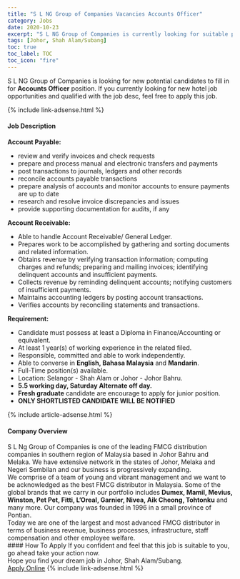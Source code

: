 ```yaml
---
title: "S L NG Group of Companies Vacancies Accounts Officer" 
category: Jobs 
date: 2020-10-23 
excerpt: "S L NG Group of Companies is currently looking for suitable person to fill in the Accounts Officer which positioned at Johor, Shah Alam/Subang" 
tags: [Johor, Shah Alam/Subang] 
toc: true 
toc_label: TOC 
toc_icon: "fire" 
--- 
```


<p>S L NG Group of Companies is looking for new potential candidates to fill in for <b>Accounts Officer</b> position. If you currently looking for new hotel job opportunities and qualified with the job desc, feel free to apply this job.
</p>{% include link-adsense.html %} 
<div><div><h4>Job Description</h4></div><div><div><span><div><div><strong>Account Payable:</strong><ul><li>review and verify invoices and check requests&#160;</li><li>prepare and process manual and electronic transfers and payments</li><li>post transactions to journals, ledgers and other records</li><li>reconcile accounts payable transactions</li><li>prepare analysis of accounts and monitor accounts to ensure payments are up to date</li><li>research and resolve invoice discrepancies and issues</li><li>provide supporting documentation for audits, if any&#160;</li></ul><div><strong>Account Receivable:</strong></div><ul><li>Able to handle Account Receivable/ General Ledger.</li><li>Prepares work to be accomplished by gathering and sorting documents and related information.</li><li>Obtains revenue by verifying transaction information; computing charges and refunds; preparing and mailing invoices; identifying delinquent accounts and insufficient payments.</li><li>Collects revenue by reminding delinquent accounts; notifying customers of insufficient payments.</li><li>Maintains accounting ledgers by posting account transactions.</li><li>Verifies accounts by reconciling statements and transactions.</li></ul><div><strong>Requirement:</strong></div><ul><li>Candidate must possess at least a Diploma in Finance/Accounting or equivalent.</li><li>At least 1 year(s) of working experience in the related filed.</li><li>Responsible, committed and able to work independently.</li><li>Able to converse in <strong>English, Bahasa Malaysia</strong> and <strong>Mandarin</strong>.</li><li>Full-Time position(s) available.</li><li>Location: Selangor - Shah Alam or Johor - Johor Bahru.</li><li><strong>5.5 working day, Saturday Alternate off day.</strong></li><li><strong>Fresh graduate</strong> candidate are encourage to apply for junior position.</li><li><strong>ONLY SHORTLISTED CANDIDATE WILL BE NOTIFIED</strong></li></ul></div></div></span></div></div></div> 
{% include article-adsense.html %} 
<div><div><h4>Company Overview</h4></div><div><div><span><div><div>S L Ng Group of Companies is one of the leading FMCG distribution companies in southern region of Malaysia based in Johor Bahru and Melaka. We have extensive network in the states of Johor, Melaka and Negeri Sembilan and our business is progressively expanding.</div>
<div>We comprise of a team of young and vibrant management and we want to be acknowledged as the best FMCG distributor in Malaysia. Some of the global brands that we carry in our portfolio includes <strong>Dumex, Mamil, Mevius, Winston, Pet Pet, Fitti, L&#8217;Oreal, Garnier, Nivea, Aik Cheong, Tohtonku</strong> and many more. Our company was founded in 1996 in a small province of Pontian.</div>
<div>Today we are one of the largest and most advanced FMCG distributor in terms of business revenue, business processes, infrastructure, staff compensation and other employee welfare.</div></div></span></div></div></div> 
#### How To Apply 
If you confident and feel that this job is suitable to you, go ahead take your action now. <br/> 
Hope you find your dream job in Johor, Shah Alam/Subang. <br/> 
<a href="https://www.jobstreet.com.my/en/job/accounts-officer-4410884?jobId=jobstreet-my-job-4410884" class="btn btn--info" target="_blank" rel="nofollow noopenner">Apply Online</a> 
{% include link-adsense.html %} 